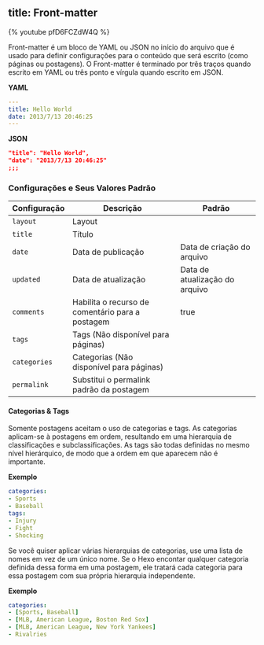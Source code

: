 title: Front-matter
---

{% youtube pfD6FCZdW4Q %}

Front-matter é um bloco de YAML ou JSON no início do arquivo que é usado para definir configurações para o conteúdo que será escrito (como páginas ou postagens). O Front-matter é terminado por três traços quando escrito em YAML ou três ponto e vírgula quando escrito em JSON.

**YAML**
``` yaml
---
title: Hello World
date: 2013/7/13 20:46:25
---
```

**JSON**
``` json
"title": "Hello World",
"date": "2013/7/13 20:46:25"
;;;
```

### Configurações e Seus Valores Padrão

Configuração | Descrição | Padrão
--- | --- | ---
`layout` | Layout |
`title` | Título |
`date` | Data de publicação | Data de criação do arquivo
`updated` | Data de atualização | Data de atualização do arquivo
`comments` | Habilita o recurso de comentário para a postagem | true
`tags` | Tags (Não disponível para páginas) |
`categories` | Categorias (Não disponível para páginas) |
`permalink` | Substitui o permalink padrão da postagem |

#### Categorias & Tags

Somente postagens aceitam o uso de categorias e tags. As categorias aplicam-se à postagens em ordem, resultando em uma hierarquia de classificações e subclassificações. As tags são todas definidas no mesmo nível hierárquico, de modo que a ordem em que aparecem não é importante.

**Exemplo**

``` yaml
categories:
- Sports
- Baseball
tags:
- Injury
- Fight
- Shocking
```

Se você quiser aplicar várias hierarquias de categorias, use uma lista de nomes em vez de um único nome. Se o Hexo encontar qualquer categoria definida dessa forma em uma postagem, ele tratará cada categoria para essa postagem com sua própria hierarquia independente.

**Exemplo**

``` yaml
categories:
- [Sports, Baseball]
- [MLB, American League, Boston Red Sox]
- [MLB, American League, New York Yankees]
- Rivalries
```
